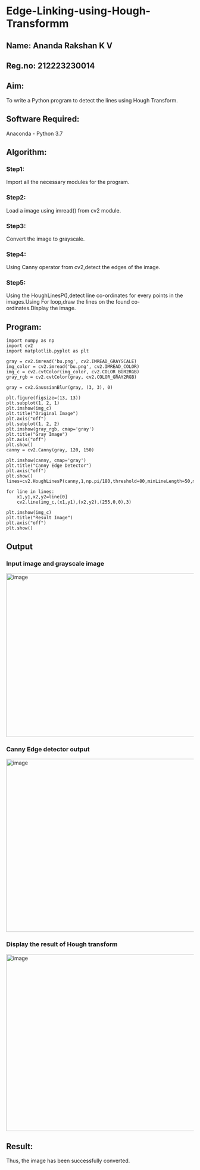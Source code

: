 # Edge-Linking-using-Hough-Transformm
## Name: Ananda Rakshan K V
## Reg.no: 212223230014
## Aim:
To write a Python program to detect the lines using Hough Transform.

## Software Required:
Anaconda - Python 3.7

## Algorithm:
### Step1:

Import all the necessary modules for the program.
### Step2:

Load a image using imread() from cv2 module.
### Step3:

Convert the image to grayscale.
### Step4:

Using Canny operator from cv2,detect the edges of the image.
### Step5:

Using the HoughLinesP(),detect line co-ordinates for every points in the images.Using For loop,draw the lines on the found co-ordinates.Display the image.

## Program:
```
import numpy as np
import cv2
import matplotlib.pyplot as plt

gray = cv2.imread('bu.png', cv2.IMREAD_GRAYSCALE)
img_color = cv2.imread('bu.png', cv2.IMREAD_COLOR)
img_c = cv2.cvtColor(img_color, cv2.COLOR_BGR2RGB)
gray_rgb = cv2.cvtColor(gray, cv2.COLOR_GRAY2RGB)

gray = cv2.GaussianBlur(gray, (3, 3), 0)

plt.figure(figsize=(13, 13))
plt.subplot(1, 2, 1)
plt.imshow(img_c)
plt.title("Original Image")
plt.axis("off")
plt.subplot(1, 2, 2)
plt.imshow(gray_rgb, cmap='gray')
plt.title("Gray Image")
plt.axis("off")
plt.show()
canny = cv2.Canny(gray, 120, 150)

plt.imshow(canny, cmap='gray')
plt.title("Canny Edge Detector")
plt.axis("off")
plt.show()
lines=cv2.HoughLinesP(canny,1,np.pi/180,threshold=80,minLineLength=50,maxLineGap=250)

for line in lines:
    x1,y1,x2,y2=line[0]
    cv2.line(img_c,(x1,y1),(x2,y2),(255,0,0),3)

plt.imshow(img_c)
plt.title("Result Image")
plt.axis("off")
plt.show()
```
## Output

### Input image and grayscale image
<img width="1322" height="440" alt="image" src="https://github.com/user-attachments/assets/766d3eeb-aadb-4c29-9153-fd6ec392c4b5" />


### Canny Edge detector output
<img width="724" height="465" alt="image" src="https://github.com/user-attachments/assets/a1ff01bd-2dad-41dc-a0c5-570b9f3c6bcd" />

### Display the result of Hough transform
<img width="702" height="475" alt="image" src="https://github.com/user-attachments/assets/bc2a10a5-d1ca-4de3-9ac9-bb8c2f7fce56" />

## Result:
Thus, the image has been successfully converted.
